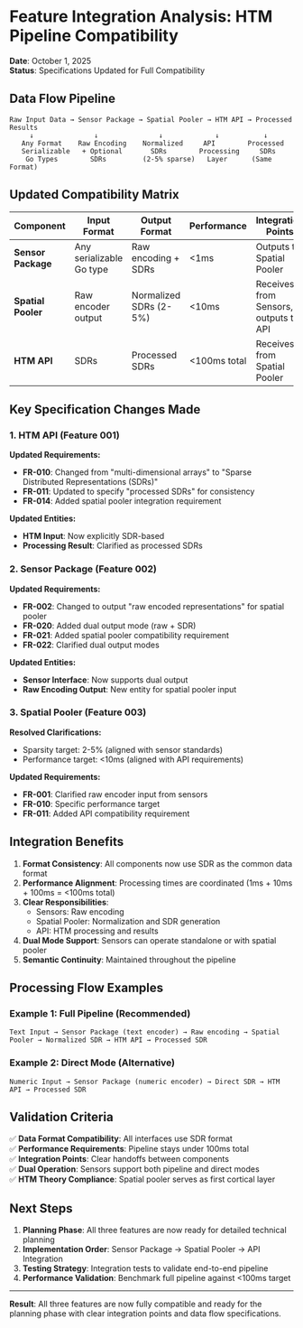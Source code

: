 # Feature Integration Analysis: HTM Pipeline Compatibility

**Date**: October 1, 2025  
**Status**: Specifications Updated for Full Compatibility

## Data Flow Pipeline

```
Raw Input Data → Sensor Package → Spatial Pooler → HTM API → Processed Results
     ↓               ↓               ↓             ↓           ↓
   Any Format    Raw Encoding    Normalized     API        Processed
   Serializable   + Optional       SDRs        Processing     SDRs
    Go Types        SDRs         (2-5% sparse)   Layer      (Same Format)
```

## Updated Compatibility Matrix

| Component | Input Format | Output Format | Performance | Integration Points |
|-----------|-------------|---------------|-------------|-------------------|
| **Sensor Package** | Any serializable Go type | Raw encoding + SDRs | <1ms | Outputs to Spatial Pooler |
| **Spatial Pooler** | Raw encoder output | Normalized SDRs (2-5%) | <10ms | Receives from Sensors, outputs to API |
| **HTM API** | SDRs | Processed SDRs | <100ms total | Receives from Spatial Pooler |

## Key Specification Changes Made

### 1. HTM API (Feature 001)
**Updated Requirements:**
- **FR-010**: Changed from "multi-dimensional arrays" to "Sparse Distributed Representations (SDRs)"
- **FR-011**: Updated to specify "processed SDRs" for consistency
- **FR-014**: Added spatial pooler integration requirement

**Updated Entities:**
- **HTM Input**: Now explicitly SDR-based
- **Processing Result**: Clarified as processed SDRs

### 2. Sensor Package (Feature 002)
**Updated Requirements:**
- **FR-002**: Changed to output "raw encoded representations" for spatial pooler
- **FR-020**: Added dual output mode (raw + SDR)
- **FR-021**: Added spatial pooler compatibility requirement
- **FR-022**: Clarified dual output modes

**Updated Entities:**
- **Sensor Interface**: Now supports dual output
- **Raw Encoding Output**: New entity for spatial pooler input

### 3. Spatial Pooler (Feature 003)
**Resolved Clarifications:**
- Sparsity target: 2-5% (aligned with sensor standards)
- Performance target: <10ms (aligned with API requirements)

**Updated Requirements:**
- **FR-001**: Clarified raw encoder input from sensors
- **FR-010**: Specific performance target
- **FR-011**: Added API compatibility requirement

## Integration Benefits

1. **Format Consistency**: All components now use SDR as the common data format
2. **Performance Alignment**: Processing times are coordinated (1ms + 10ms + 100ms = <100ms total)
3. **Clear Responsibilities**: 
   - Sensors: Raw encoding
   - Spatial Pooler: Normalization and SDR generation
   - API: HTM processing and results
4. **Dual Mode Support**: Sensors can operate standalone or with spatial pooler
5. **Semantic Continuity**: Maintained throughout the pipeline

## Processing Flow Examples

### Example 1: Full Pipeline (Recommended)
```
Text Input → Sensor Package (text encoder) → Raw encoding → Spatial Pooler → Normalized SDR → HTM API → Processed SDR
```

### Example 2: Direct Mode (Alternative)
```
Numeric Input → Sensor Package (numeric encoder) → Direct SDR → HTM API → Processed SDR
```

## Validation Criteria

✅ **Data Format Compatibility**: All interfaces use SDR format  
✅ **Performance Requirements**: Pipeline stays under 100ms total  
✅ **Integration Points**: Clear handoffs between components  
✅ **Dual Operation**: Sensors support both pipeline and direct modes  
✅ **HTM Theory Compliance**: Spatial pooler serves as first cortical layer  

## Next Steps

1. **Planning Phase**: All three features are now ready for detailed technical planning
2. **Implementation Order**: Sensor Package → Spatial Pooler → API Integration
3. **Testing Strategy**: Integration tests to validate end-to-end pipeline
4. **Performance Validation**: Benchmark full pipeline against <100ms target

---

**Result**: All three features are now fully compatible and ready for the planning phase with clear integration points and data flow specifications.